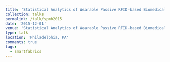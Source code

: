 ```yaml
---
title: 'Statistical Analytics of Wearable Passive RFID-based Biomedical Textile Monitors for Real-Time State Classification'
collection: talks
permalink: /talk/spmb2015
date: '2015-12-01'
venue: 'Statistical Analytics of Wearable Passive RFID-based Biomedical Textile Monitors for Real-Time State Classification. IEEE Signal Processing in Medicine and Biology (SPMB) Symposium Poster with Kapil Dandekar, Genevieve Dion, Tim Kurzweg, and Adam Fontecchio.'
type: talk
location: 'Philadelphia, PA'
comments: true
tags:
  - smartfabrics
---
```


